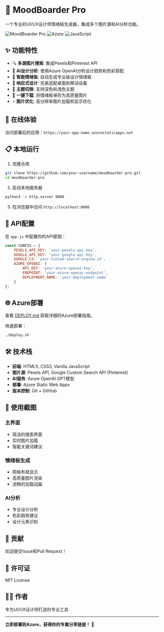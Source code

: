 # 🎨 MoodBoarder Pro

一个专业的UI/UX设计师情绪板生成器，集成多个图片源和AI分析功能。

![MoodBoarder Pro](https://img.shields.io/badge/Status-Ready%20for%20Deployment-brightgreen)
![Azure](https://img.shields.io/badge/Deploy-Azure%20Static%20Web%20Apps-blue)
![JavaScript](https://img.shields.io/badge/Built%20with-Vanilla%20JavaScript-yellow)

## ✨ 功能特性

- 🔍 **多源图片搜索**: 集成Pexels和Pinterest API
- 🤖 **AI设计分析**: 使用Azure OpenAI分析设计趋势和色彩搭配
- 🎨 **智能情绪板**: 自动生成专业级设计情绪板
- 📱 **响应式设计**: 完美适配桌面和移动设备
- 🌙 **主题切换**: 支持深色和浅色主题
- 💾 **一键下载**: 将情绪板保存为高质量图片
- ⚡ **图片优化**: 高分辨率图片加载和显示优化

## 🚀 在线体验

访问部署后的应用：`https://your-app-name.azurestaticapps.net`

## 📋 本地运行

1. 克隆仓库
```bash
git clone https://github.com/your-username/moodboarder-pro.git
cd moodboarder-pro
```

2. 启动本地服务器
```bash
python3 -m http.server 8000
```

3. 在浏览器中访问 `http://localhost:8000`

## 🔧 API配置

在 `app.js` 中配置你的API密钥：

```javascript
const CONFIG = {
    PEXELS_API_KEY: 'your-pexels-api-key',
    GOOGLE_API_KEY: 'your-google-api-key',
    GOOGLE_CX: 'your-custom-search-engine-id',
    AZURE_OPENAI: {
        API_KEY: 'your-azure-openai-key',
        ENDPOINT: 'your-azure-openai-endpoint',
        DEPLOYMENT_NAME: 'your-deployment-name'
    }
};
```

## 🌐 Azure部署

查看 [DEPLOY.md](./DEPLOY.md) 获取详细的Azure部署指南。

快速部署：
```bash
./deploy.sh
```

## 🛠️ 技术栈

- **前端**: HTML5, CSS3, Vanilla JavaScript
- **图片源**: Pexels API, Google Custom Search API (Pinterest)
- **AI服务**: Azure OpenAI GPT模型
- **部署**: Azure Static Web Apps
- **版本控制**: Git + GitHub

## 📸 使用截图

### 主界面
- 简洁的搜索界面
- 实时图片加载
- 智能关键词建议

### 情绪板生成
- 网格布局显示
- 高质量图片渲染
- 流畅的加载动画

### AI分析
- 专业设计分析
- 色彩趋势建议
- 设计元素识别

## 🤝 贡献

欢迎提交Issue和Pull Request！

## 📄 许可证

MIT License

## 👨‍💻 作者

专为UI/UX设计师打造的专业工具

---

**立即部署到Azure，获得你的专属分享链接！** 🚀
